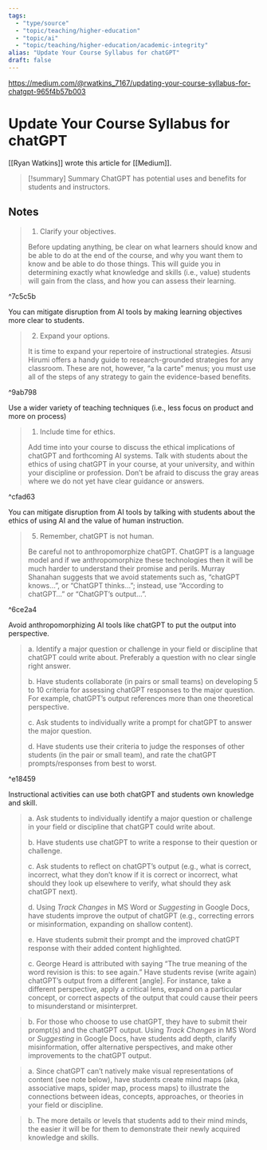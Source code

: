```yaml
---
tags:
  - "type/source"
  - "topic/teaching/higher-education"
  - "topic/ai"
  - "topic/teaching/higher-education/academic-integrity"
alias: "Update Your Course Syllabus for chatGPT"
draft: false
---
```


https://medium.com/@rwatkins_7167/updating-your-course-syllabus-for-chatgpt-965f4b57b003

# Update Your Course Syllabus for chatGPT
[[Ryan Watkins]] wrote this article for [[Medium]].

> [!summary] Summary
> ChatGPT has potential uses and benefits for students and instructors.

## Notes
>1. Clarify your objectives.
> 
> Before updating anything, be clear on what learners should know and be able to do at the end of the course, and why you want them to know and be able to do those things. This will guide you in determining exactly what knowledge and skills (i.e., value) students will gain from the class, and how you can assess their learning.

^7c5c5b

You can mitigate disruption from AI tools by making learning objectives more clear to students.

>2. Expand your options.
> 
> It is time to expand your repertoire of instructional strategies. Atsusi Hirumi offers a handy guide to research-grounded strategies for any classroom. These are not, however, “a la carte” menus; you must use all of the steps of any strategy to gain the evidence-based benefits.

^9ab798

Use a wider variety of teaching techniques (i.e., less focus on product and more on process)

>1. Include time for ethics.
>
>Add time into your course to discuss the ethical implications of chatGPT and forthcoming AI systems. Talk with students about the ethics of using chatGPT in your course, at your university, and within your discipline or profession. Don’t be afraid to discuss the gray areas where we do not yet have clear guidance or answers.

^cfad63

You can mitigate disruption from AI tools by talking with students about the ethics of using AI and the value of human instruction.

> 5. Remember, chatGPT is not human.
> 
> Be careful not to anthropomorphize chatGPT. ChatGPT is a language model and if we anthropomorphize these technologies then it will be much harder to understand their promise and perils. Murray Shanahan suggests that we avoid statements such as, “chatGPT knows…”, or “ChatGPT thinks…”; instead, use “According to chatGPT…” or “ChatGPT’s output…”.

^6ce2a4

Avoid anthropomorphizing AI tools like chatGPT to put the output into perspective.

> a. Identify a major question or challenge in your field or discipline that chatGPT could write about. Preferably a question with no clear single right answer.
> 
> b. Have students collaborate (in pairs or small teams) on developing 5 to 10 criteria for assessing chatGPT responses to the major question. For example, chatGPT’s output references more than one theoretical perspective.
> 
> c. Ask students to individually write a prompt for chatGPT to answer the major question.
> 
> d. Have students use their criteria to judge the responses of other students (in the pair or small team), and rate the chatGPT prompts/responses from best to worst.

^e18459

Instructional activities can use both chatGPT and students own knowledge and skill.

> a. Ask students to individually identify a major question or challenge in your field or discipline that chatGPT could write about.
>
> b. Have students use chatGPT to write a response to their question or challenge.
> 
> c. Ask students to reflect on chatGPT’s output (e.g., what is correct, incorrect, what they don’t know if it is correct or incorrect, what should they look up elsewhere to verify, what should they ask chatGPT next).
> 
> d. Using _Track Changes_ in MS Word or _Suggesting_ in Google Docs, have students improve the output of chatGPT (e.g., correcting errors or misinformation, expanding on shallow content).
> 
> e. Have students submit their prompt and the improved chatGPT response with their added content highlighted.
>
> c. George Heard is attributed with saying “The true meaning of the word revision is this: to see again.” Have students revise (write again) chatGPT’s output from a different [angle]. For instance, take a different perspective, apply a critical lens, expand on a particular concept, or correct aspects of the output that could cause their peers to misunderstand or misinterpret.

> b. For those who choose to use chatGPT, they have to submit their prompt(s) and the chatGPT output. Using _Track Changes_ in MS Word or _Suggesting_ in Google Docs, have students add depth, clarify misinformation, offer alternative perspectives, and make other improvements to the chatGPT output.

> a. Since chatGPT can’t natively make visual representations of content (see note below), have students create mind maps (aka, associative maps, spider map, process maps) to illustrate the connections between ideas, concepts, approaches, or theories in your field or discipline.

> b. The more details or levels that students add to their mind minds, the easier it will be for them to demonstrate their newly acquired knowledge and skills.

